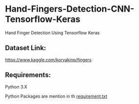 # Hand-Fingers-Detection-CNN-Tensorflow-Keras
Hand Finger Detection Using Tensorflow Keras

## Dataset Link:

https://www.kaggle.com/koryakinp/fingers

## Requirements:

Python 3.X

Python Packages are mention in th [requirement.txt](https://github.com/chauhanmahavir/Hand-Fingers-Detection-CNN-Tensorflow-Keras/blob/master/requirement.txt)
